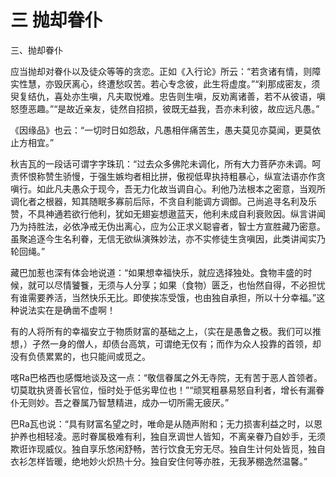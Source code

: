 # 三 抛却眷仆

三、抛却眷仆

应当抛却对眷仆以及徒众等等的贪恋。正如《入行论》所云：“若贪诸有情，则障实性慧，亦毁厌离心，终遭愁叹苦。若心专念彼，此生将虚度。”“刹那成密友，须臾复结仇，喜处亦生嗔，凡夫取悦难。忠告则生嗔，反劝离诸善，若不从彼语，嗔怒堕恶趣。”“是故近亲友，徒然自招损，彼既无益我，吾亦未利彼，故应远凡愚。”

《因缘品》也云：“一切时日如怨敌，凡愚相伴痛苦生，愚夫莫见亦莫闻，更莫依止方相宜。”

秋吉瓦的一段话可谓字字珠玑：“过去众多佛陀未调化，所有大力菩萨亦未调。呵责怀恨称赞生骄慢，于强生嫉均者相比拼，傲视低卑执持粗暴心，纵宣法语亦作贪嗔行。如此凡夫愚众于现今，吾无力化故当调自心。利他乃法根本之密意，当观所调化者之根器，知其随眠多寡前后际，不贪自利能调方调御。己尚追寻名利及乐赞，不具神通若欲行他利，犹如无翅妄想遨蓝天，他利未成自利衰败因。纵言讲闻乃为持胜法，必依净戒无伪出离心，应为公正求义聪睿者，智士方宣胜藏乃密意。虽聚追逐今生名利眷，无信无欲纵演殊妙法，亦不实修徒生贪嗔因，此类讲闻实乃轮回绳。”

藏巴加惹也深有体会地说道：“如果想幸福快乐，就应选择独处。食物丰盛的时候，就可以尽情饕餮，无须与人分享；如果（食物）匮乏，也怡然自得，不必担忧有谁需要养活，当然快乐无比。即使挨冻受饿，也由独自承担，所以十分幸福。”这种说法实在是确凿不虚啊！

有的人将所有的幸福安立于物质财富的基础之上，（实在是愚鲁之极。我们可以推想，）孑然一身的僧人，却债台高筑，可谓绝无仅有；而作为众人投靠的首领，却没有负债累累的，也只能间或觅之。

喀Ra巴格西也感慨地谈及这一点：“敬信眷属之外无寺院，无有苦于恶人首领者。切莫耽执贤善长官位，恒时处于低劣卑位也！”“顽冥粗暴易怒自利者，增长有漏眷仆无则妙。吾之眷属乃智慧精进，成办一切所需无疲厌。”

巴Ra瓦也说：“具有财富名望之时，唯命是从随声附和；无力损害利益之时，以恩护养也相轻凌。恶时眷属极难有利，独自烹调世人皆知，不离亲眷乃自妙手，无须欺诳诈现威仪。独自享乐悠闲舒畅，苦行饮食无穷无尽。独自生计何处皆觅，独自衣衫怎样皆暖，绝地妙火炽热十分。独自安住何等亦胜，无我茅棚逸然温馨。”


